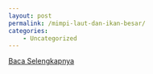 ```yaml
---
layout: post
permalink: /mimpi-laut-dan-ikan-besar/
categories:
    - Uncategorized
---
```


[Baca Selengkapnya](/02)